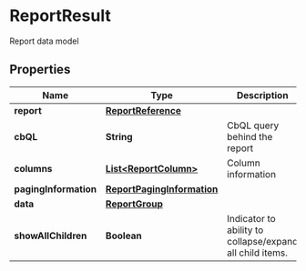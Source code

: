

# ReportResult

Report data model
## Properties

Name | Type | Description | Notes
------------ | ------------- | ------------- | -------------
**report** | [**ReportReference**](ReportReference.md) |  |  [optional]
**cbQL** | **String** | CbQL query behind the report |  [optional]
**columns** | [**List&lt;ReportColumn&gt;**](ReportColumn.md) | Column information |  [optional]
**pagingInformation** | [**ReportPagingInformation**](ReportPagingInformation.md) |  |  [optional]
**data** | [**ReportGroup**](ReportGroup.md) |  |  [optional]
**showAllChildren** | **Boolean** | Indicator to ability to collapse/expand all child items. |  [optional]



